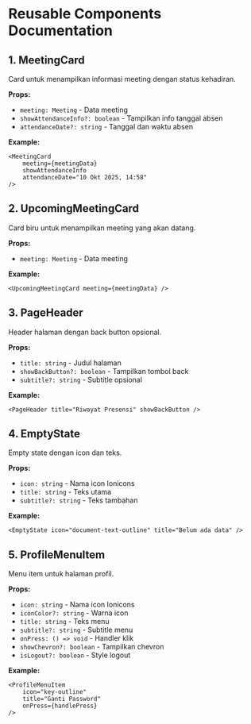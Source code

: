 # Reusable Components Documentation

## 1. MeetingCard

Card untuk menampilkan informasi meeting dengan status kehadiran.

**Props:**

-   `meeting: Meeting` - Data meeting
-   `showAttendanceInfo?: boolean` - Tampilkan info tanggal absen
-   `attendanceDate?: string` - Tanggal dan waktu absen

**Example:**

```tsx
<MeetingCard
    meeting={meetingData}
    showAttendanceInfo
    attendanceDate="10 Okt 2025, 14:58"
/>
```

## 2. UpcomingMeetingCard

Card biru untuk menampilkan meeting yang akan datang.

**Props:**

-   `meeting: Meeting` - Data meeting

**Example:**

```tsx
<UpcomingMeetingCard meeting={meetingData} />
```

## 3. PageHeader

Header halaman dengan back button opsional.

**Props:**

-   `title: string` - Judul halaman
-   `showBackButton?: boolean` - Tampilkan tombol back
-   `subtitle?: string` - Subtitle opsional

**Example:**

```tsx
<PageHeader title="Riwayat Presensi" showBackButton />
```

## 4. EmptyState

Empty state dengan icon dan teks.

**Props:**

-   `icon: string` - Nama icon Ionicons
-   `title: string` - Teks utama
-   `subtitle?: string` - Teks tambahan

**Example:**

```tsx
<EmptyState icon="document-text-outline" title="Belum ada data" />
```

## 5. ProfileMenuItem

Menu item untuk halaman profil.

**Props:**

-   `icon: string` - Nama icon Ionicons
-   `iconColor?: string` - Warna icon
-   `title: string` - Teks menu
-   `subtitle?: string` - Subtitle menu
-   `onPress: () => void` - Handler klik
-   `showChevron?: boolean` - Tampilkan chevron
-   `isLogout?: boolean` - Style logout

**Example:**

```tsx
<ProfileMenuItem
    icon="key-outline"
    title="Ganti Password"
    onPress={handlePress}
/>
```
